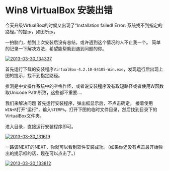 # Win8 VirtualBox 安装出错

今天升级VirtualBox的时候又出现了“Installation failed! Error: 系统找不到指定的路径。”的提示，如图所示。

一拍脑门，想到上次安装后没有总结，或许遇到这个情况的人不止我一个。 简单的记录一下解决方法，希望能帮助到遇到问题的你。

[![2013-03-30_134337](https://attachment.soulteary.com/2013/03/30/2013-03-30_134337.png "2013-03-30_134337")](https://attachment.soulteary.com/2013/03/30/2013-03-30_134337.png)

首先运行下载的安装程序`VirtualBox-4.2.10-84105-Win.exe`，发现运行后出现上图的提示，找不到指定路径。

推测是中文操作系统中的空格作怪，或者说安装程序没有取短路径或者使用W函数取Unicode Path所致，这些都不重要....

我们来解决问题 首先运行安装程序，弹出框显示后，不点击确定。 接着使用`WIN+R`打开“运行”，输入`%TEMP%`，打开下图的临时文件目录，然后找到目录下的VirtualBox文件夹。

进入目录，直接运行安装程序即可。

[![2013-03-30_131619](https://attachment.soulteary.com/2013/03/30/2013-03-30_131619.png "2013-03-30_131619")](https://attachment.soulteary.com/2013/03/30/2013-03-30_131619.png)

一路该NEXT的NEXT，你就可以看到软件安装成功。（如果你还没有点击最开始弹出的提示框的话，现在可以点击了。）

[![2013-03-30_133812](https://attachment.soulteary.com/2013/03/30/2013-03-30_133812.png "2013-03-30_133812")](https://attachment.soulteary.com/2013/03/30/2013-03-30_133812.png)

